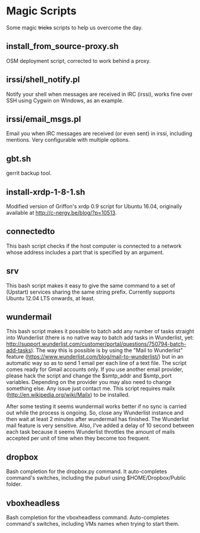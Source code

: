 Magic Scripts
=============

Some magic ~~tricks~~ scripts to help us overcome the day.

install_from_source-proxy.sh
---
OSM deployment script, corrected to work behind a proxy.

irssi/shell_notify.pl
---
Notify your shell when messages are received in IRC (irssi), works fine over SSH using Cygwin on Windows, as an example.

irssi/email_msgs.pl
---
Email you when IRC messages are received (or even sent) in irssi, including mentions. Very configurable with multiple options.

gbt.sh
---
gerrit backup tool.

install-xrdp-1-8-1.sh
---
Modified version of Griffon's xrdp 0.9 script for Ubuntu 16.04, originally available at http://c-nergy.be/blog/?p=10513.

connectedto
---
This bash script checks if the host computer is connected to a network whose address includes a part that is specified by an argument.

srv
---
This bash script makes it easy to give the same command to a set of (Upstart) services sharing the same string prefix.
Currently supports Ubuntu 12.04 LTS onwards, at least.

wundermail
---
This bash script makes it possible to batch add any number of tasks straight into Wunderlist (there is no native way to batch add tasks in Wunderlist, yet: http://support.wunderlist.com/customer/portal/questions/750794-batch-add-tasks). The way this is possible is by using the "Mail to Wunderlist" feature (https://www.wunderlist.com/blog/mail-to-wunderlist/) but in an automatic way so as to send 1 email per each line of a text file. The script comes ready for Gmail accounts only. If you use another email provider, please hack the script and change the $smtp_addr and $smtp_port variables. Depending on the provider you may also need to change something else. Any issue just contact me. This script requires mailx (http://en.wikipedia.org/wiki/Mailx) to be installed.

After some testing it seems wundermail works better if no sync is carried out while the process is ongoing. So, close any Wunderlist instance and then wait at least 2 minutes after wundermail has finished. The Wunderlist mail feature is very sensitive. Also, I've added a delay of 10 second between each task because it seems Wunderlist throttles the amount of mails accepted per unit of time when they become too frequent.

dropbox
---
Bash completion for the dropbox.py command. It auto-completes command's switches, including the puburl using $HOME/Dropbox/Public folder.

vboxheadless
---
Bash completion for the vboxheadless command. Auto-completes command's switches, including VMs names when trying to start them.


